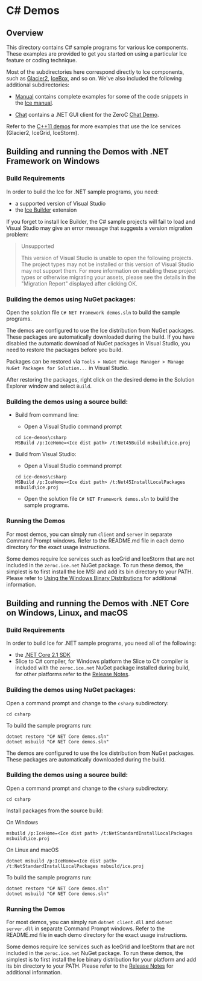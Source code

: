 # C# Demos

## Overview

This directory contains C# sample programs for various Ice components. These
examples are provided to get you started on using a particular Ice feature or
coding technique.

Most of the subdirectories here correspond directly to Ice components, such as
[Glacier2](./Glacier2), [IceBox](./IceBox), and so on. We've also included the
following additional subdirectories:

- [Manual](./Manual) contains complete examples for some of the code snippets
in the [Ice manual][1].

- [Chat](./Chat) contains a .NET GUI client for the ZeroC [Chat Demo][2].

Refer to the [C++11 demos](../cpp11) for more examples that use the Ice services
(Glacier2, IceGrid, IceStorm).

## Building and running the Demos with .NET Framework on Windows

### Build Requirements

In order to build the Ice for .NET sample programs, you need:
 * a supported version of Visual Studio
 * the [Ice Builder][3] extension

If you forget to install Ice Builder, the C# sample projects will fail to load and
Visual Studio may give an error message that suggests a version migration problem:
> Unsupported
>
> This version of Visual Studio is unable to open the following projects. The project types may not be installed or this version of Visual Studio may not support them.
> For more information on enabling these project types or otherwise migrating your assets, please see the details in the "Migration Report" displayed after clicking OK.

### Building the demos using NuGet packages:

Open the solution file `C# NET Framework demos.sln` to build the sample programs.

The demos are configured to use the Ice distribution from NuGet packages. These
packages are automatically downloaded during the build. If you have disabled the
automatic download of NuGet packages in Visual Studio, you need to restore the
packages before you build.

Packages can be restored via `Tools > NuGet Package Manager > Manage NuGet
Packages for Solution...` in Visual Studio.

After restoring the packages, right click on the desired demo in the Solution
Explorer window and select `Build`.

### Building the demos using a source build:

- Build from command line:
  * Open a Visual Studio command prompt
  ```
  cd ice-demos\csharp
  MSBuild /p:IceHome=<Ice dist path> /t:Net45Build msbuild\ice.proj
  ```

- Build from Visual Studio:
  * Open a Visual Studio command prompt
  ```
  cd ice-demos\csharp
  MSBuild /p:IceHome=<Ice dist path> /t:Net45InstallLocalPackages msbuild\ice.proj
  ```

  * Open the solution file `C# NET Framework demos.sln` to build the sample programs.

### Running the Demos

For most demos, you can simply run `client` and `server` in separate Command
Prompt windows.  Refer to the README.md file in each demo directory for the
exact usage instructions.

Some demos require Ice services such as IceGrid and IceStorm that are not
included in the `zeroc.ice.net` NuGet package. To run these demos, the simplest
is to first install the Ice MSI and add its bin directory to your PATH. Please
refer to [Using the Windows Binary Distributions][4] for additional information.

## Building and running the Demos with .NET Core on Windows, Linux, and macOS

### Build Requirements

In order to build Ice for .NET sample programs, you need all of the following:

 - the [.NET Core 2.1 SDK][5]
 - Slice to C# compiler, for Windows platform the Slice to C# compiler is included
   with the `zeroc.ice.net` NuGet package installed during build, for other platforms
   refer to the [Release Notes][6].

### Building the demos using NuGet packages:

Open a command prompt and change to the `csharp` subdirectory:

```
cd csharp
```

To build the sample programs run:

```
dotnet restore "C# NET Core demos.sln"
dotnet msbuild "C# NET Core demos.sln"
```

The demos are configured to use the Ice distribution from NuGet packages. These
packages are automatically downloaded during the build.

### Building the demos using a source build:

Open a command prompt and change to the `csharp` subdirectory:

```
cd csharp
```

Install packages from the source build:

On Windows

```
msbuild /p:IceHome=<Ice dist path> /t:NetStandardInstallLocalPackages msbuild\ice.proj
```

On Linux and macOS

```
dotnet msbuild /p:IceHome=<Ice dist path> /t:NetStandardInstallLocalPackages msbuild/ice.proj
```

To build the sample programs run:

```
dotnet restore "C# NET Core demos.sln"
dotnet msbuild "C# NET Core demos.sln"
```

### Running the Demos

For most demos, you can simply run `dotnet client.dll` and `dotnet server.dll` in
separate Command Prompt windows.  Refer to the README.md file in each demo directory
for the exact usage instructions.

Some demos require Ice services such as IceGrid and IceStorm that are not
included in the `zeroc.ice.net` NuGet package. To run these demos, the simplest
is to first install the Ice binary distribution for your platform  and add its bin
directory to your PATH. Please refer to the [Release Notes][6] for additional information.

[1]: https://doc.zeroc.com/display/Ice37/Ice+Manual
[2]: https://zeroc.com/chat/index.html
[3]: https://marketplace.visualstudio.com/items?itemName=ZeroCInc.IceBuilder
[4]: https://doc.zeroc.com/display/Rel/Using+the+Windows+Binary+Distributions+for+Ice+3.7.2
[5]: https://dotnet.microsoft.com/download/dotnet-core/2.1
[6]: https://doc.zeroc.com/display/Ice37/Ice+Release+Notes

